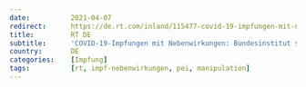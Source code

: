 ```yaml
---
date:          2021-04-07
redirect:      https://de.rt.com/inland/115477-covid-19-impfungen-mit-nebenwirkungen/
title:         RT DE
subtitle:      'COVID-19-Impfungen mit Nebenwirkungen: Bundesinstitut streicht schwere Verdachtsfälle aus der Liste'
country:       DE
categories:    [Impfung]
tags:          [rt, impf-nebenwirkungen, pei, manipulation]
---
```

